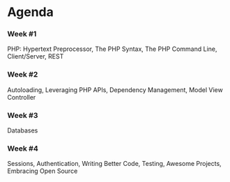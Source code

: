 # Agenda

### Week #1

PHP: Hypertext Preprocessor, The PHP Syntax, The PHP Command Line,
Client/Server, REST

### Week #2

Autoloading, Leveraging PHP APIs, Dependency Management, Model View Controller

### Week #3

Databases

### Week #4

Sessions, Authentication, Writing Better Code, Testing, Awesome Projects,
Embracing Open Source
